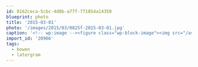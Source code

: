 ```yaml
---
id: 0162ceca-5cbc-4d8b-a77f-771854a14350
blueprint: photo
title: '2015-03-01'
photo: '/images/2015/03/0825f-2015-03-01.jpg'
caption: '<!-- wp:image --><figure class="wp-block-image"><img src="/assets/images/2015/03/0825f-2015-03-01.jpg" /></figure><!-- /wp:image --><!-- wp:paragraph --><p>Highways on the ocean #bowen #latergram</p><!-- /wp:paragraph -->'
import_id: '20966'
tags:
  - bowen
  - latergram
---
```


